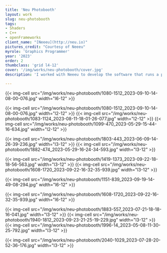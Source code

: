 ```yaml
---
title: 'Neu Photobooth'
layout: work
slug: neu-photobooth
tags:
- Shaders
- C++
- openFrameworks
client_name: "[Neeeu](http://neu.io)"
pictures_credit: "Courtesy of Neeeu"
myrole: 'Graphics Programmer'
year: '2023'
order: 2
thumbclass: 'grid l4-12'
cover: '/img/works/neu-photobooth/cover.jpg'
description: 'I worked with Neeeu to develop the software that runs a photo booth stand. I created a generative solution for composing visual collages of geometric shapes and faces features. I implemented a custom graphics pipeline that uses *Signed Distance Function* to add shadows, textures and colors gradients to the standard 2D drawing functions in openFrameworks.'

---
```






{{< img-cell src="/img/works/neu-photobooth/1080-1512_2023-09-10-14-08-00-076.jpg" width="l6-12" >}}

{{< img-cell src="/img/works/neu-photobooth/1080-1512_2023-09-10-14-08-00-076.jpg" width="l2-12" >}}
{{< img-cell src="/img/works/neu-photobooth/1083-1124_2023-08-11-18-01-26-077.jpg" width="l2-12" >}}
{{< img-cell src="/img/works/neu-photobooth/1099-470_2023-05-29-15-44-16-634.jpg" width="l2-12" >}}


{{< img-cell src="/img/works/neu-photobooth/1803-443_2023-06-09-14-26-39-236.jpg" width="l3-12" >}}
{{< img-cell src="/img/works/neu-photobooth/1882-474_2023-05-29-16-24-34-593.jpg" width="l3-12" >}}


{{< img-cell src="/img/works/neu-photobooth/1419-1373_2023-09-22-18-18-56-563.jpg" width="l3-12" >}}
{{< img-cell src="/img/works/neu-photobooth/1608-1720_2023-09-22-16-32-35-939.jpg" width="l3-12" >}}

{{< img-cell src="/img/works/neu-photobooth/1151-839_2023-09-19-14-49-08-294.jpg" width="l6-12" >}}

{{< img-cell src="/img/works/neu-photobooth/1608-1720_2023-09-22-16-32-35-939.jpg" width="l6-12" >}}

{{< img-cell src="/img/works/neu-photobooth/1883-557_2023-07-21-18-18-16-041.jpg" width="l3-12" >}}
{{< img-cell src="/img/works/neu-photobooth/1940-1812_2023-09-23-21-25-19-229.jpg" width="l3-12" >}}
{{< img-cell src="/img/works/neu-photobooth/1996-14_2023-05-08-11-30-25-792.jpg" width="l3-12" >}}

{{< img-cell src="/img/works/neu-photobooth/2040-1029_2023-07-28-20-52-36-176.jpg" width="l3-12" >}}

